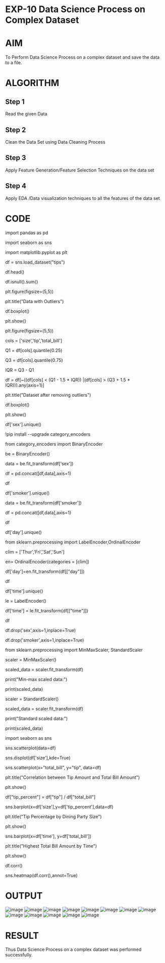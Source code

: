 
# EXP-10 Data Science Process on Complex Dataset
# AIM
To Perform Data Science Process on a complex dataset and save the data to a file.

# ALGORITHM
## Step 1
Read the given Data

## Step 2
Clean the Data Set using Data Cleaning Process

## Step 3
Apply Feature Generation/Feature Selection Techniques on the data set

## Step 4
Apply EDA /Data visualization techniques to all the features of the data set

# CODE
import pandas as pd

import seaborn as sns

import matplotlib.pyplot as plt

df = sns.load_dataset("tips")

df.head()

df.isnull().sum()

plt.figure(figsize=(5,5))

plt.title("Data with Outliers")

df.boxplot()

plt.show()

plt.figure(figsize=(5,5))

cols = ['size','tip','total_bill']

Q1 = df[cols].quantile(0.25)

Q3 = df[cols].quantile(0.75)

IQR = Q3 - Q1

df = df[~((df[cols] < (Q1 - 1.5 * IQR)) |(df[cols] > (Q3 + 1.5 * IQR))).any(axis=1)]

plt.title("Dataset after removing outliers")

df.boxplot()

plt.show()

df['sex'].unique()

!pip install --upgrade category_encoders

from category_encoders import BinaryEncoder

be = BinaryEncoder()

data = be.fit_transform(df['sex'])

df = pd.concat([df,data],axis=1)

df

df['smoker'].unique()

data = be.fit_transform(df['smoker'])

df = pd.concat([df,data],axis=1)

df

df['day'].unique()

from sklearn.preprocessing import LabelEncoder,OrdinalEncoder

clim = ['Thur','Fri','Sat','Sun']

en= OrdinalEncoder(categories = [clim])

df['day']=en.fit_transform(df[["day"]])

df

df['time'].unique()

le = LabelEncoder()

df['time'] = le.fit_transform(df[["time"]])

df

df.drop('sex',axis=1,inplace=True)

df.drop('smoker',axis=1,inplace=True)

from sklearn.preprocessing import MinMaxScaler, StandardScaler

scaler = MinMaxScaler()

scaled_data = scaler.fit_transform(df)

print("Min-max scaled data:")

print(scaled_data)

scaler = StandardScaler()

scaled_data = scaler.fit_transform(df)

print("Standard scaled data:")

print(scaled_data)

import seaborn as sns

sns.scatterplot(data=df)

sns.displot(df['size'],kde=True)

sns.scatterplot(x="total_bill", y="tip", data=df)

plt.title("Correlation between Tip Amount and Total Bill Amount")

plt.show()

df["tip_percent"] = df["tip"] / df["total_bill"]

sns.barplot(x=df['size'],y=df['tip_percent'],data=df)

plt.title("Tip Percentage by Dining Party Size")

plt.show()

sns.barplot(x=df['time'], y=df['total_bill'])

plt.title("Highest Total Bill Amount by Time")

plt.show()

df.corr()

sns.heatmap(df.corr(),annot=True)

# OUTPUT
![image](https://github.com/ATHDY005/ds_exp10/assets/84709944/dfc8261b-0fcc-4533-a7c0-ab5c5e715ce3)
![image](https://github.com/ATHDY005/ds_exp10/assets/84709944/b73179d5-a60c-4834-a94b-539cd32958bf)
![image](https://github.com/ATHDY005/ds_exp10/assets/84709944/467461d2-355c-4ef4-8237-110c1be63252)
![image](https://github.com/ATHDY005/ds_exp10/assets/84709944/eaa417af-825e-47e6-bbee-7300890943b7)
![image](https://github.com/ATHDY005/ds_exp10/assets/84709944/b3b6b14e-8620-496f-87f3-591fc8269fef)
![image](https://github.com/ATHDY005/ds_exp10/assets/84709944/b2887dfb-1ee2-4979-8f6f-93b4db6de52e)
![image](https://github.com/ATHDY005/ds_exp10/assets/84709944/530d5fce-5d14-4408-99d7-097ceb82819d)
![image](https://github.com/ATHDY005/ds_exp10/assets/84709944/65012a40-f5c6-444a-8b72-52f65949663f)
![image](https://github.com/ATHDY005/ds_exp10/assets/84709944/41cfb330-e461-4bf3-a40c-8ca74607a424)
![image](https://github.com/ATHDY005/ds_exp10/assets/84709944/82cc6acb-b981-4bc5-a507-df82c38ce3fa)
![image](https://github.com/ATHDY005/ds_exp10/assets/84709944/0942f1b7-3849-4469-abf7-bf1a7d4ffb29)
![image](https://github.com/ATHDY005/ds_exp10/assets/84709944/0eaeba4f-d94b-4c8a-9896-137b744f0958)
![image](https://github.com/ATHDY005/ds_exp10/assets/84709944/76133125-9221-441c-890a-f27a2e930801)

# RESULT
Thus Data Science Process on a complex dataset was performed successfully.
